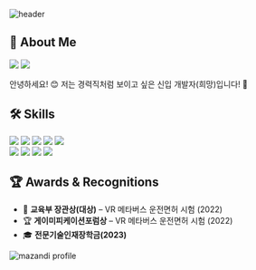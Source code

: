 ![header](https://capsule-render.vercel.app/api?type=waving&color=auto&text=Mayone's%20Github&height=200&fontAlignY=35)
<!-- <a href="https://velog.io/@mayone6063" target="_blank"><img src="https://img.shields.io/badge/Velog-20C997?style=flat-square&logo=Velog&logoColor=white"/></a> -->
## 💬 About Me
<a href="mailto:mayone6063@kakao.com" target="_blank"><img src="https://img.shields.io/badge/mayone6063@kakao.com-FFCD00?style=for-the-badge&logo=Mail.Ru&logoColor=black"/></a>
<a href="https://www.instagram.com/99_jeongyeon/" target="_blank"><img src="https://img.shields.io/badge/@99_jeongyeon-E4405F?style=for-the-badge&logo=Instagram&logoColor=white"/></a>
 
안녕하세요! 😊 저는 경력직처럼 보이고 싶은 신입 개발자(희망)입니다! 🌟<br/>
## 🛠️ Skills
<img src="https://img.shields.io/badge/Python-3776AB?style=for-the-badge&logo=Python&logoColor=white"/> <img src="https://img.shields.io/badge/JavaScript-F7DF1E?style=for-the-badge&logo=Javascript&logoColor=ffffff"/> <img src="https://img.shields.io/badge/Spring Boot-6DB33F?style=for-the-badge&logo=springboot&logoColor=white"/> <img src="https://img.shields.io/badge/MariaDB-003545?style=for-the-badge&logo=mariadb&logoColor=white"/> <img src="https://img.shields.io/badge/Unity-000000?style=for-the-badge&logo=Unity&logoColor=white"/>
<br/>
<img src="https://img.shields.io/badge/Arduino-00979D?style=for-the-badge&logo=Arduino&logoColor=white"/> <img src="https://img.shields.io/badge/PHP-777BB4?style=for-the-badge&logo=PHP&logoColor=white"/> <img src="https://img.shields.io/badge/Linux-FCC624?style=for-the-badge&logo=Linux&logoColor=black"/> <img src="https://img.shields.io/badge/Notion-000000?style=for-the-badge&logo=Notion&logoColor=white"/>


## 🏆 Awards & Recognitions

- 🥇 **교육부 장관상(대상)** – VR 메타버스 운전면허 시험 (2022)
- 🏆 **게이미피케이션포럼상** – VR 메타버스 운전면허 시험 (2022)
- 🎓 **전문기술인재장학금(2023)**

![mazandi profile](http://mazandi.herokuapp.com/api?handle=mayone6063&theme=cold)

